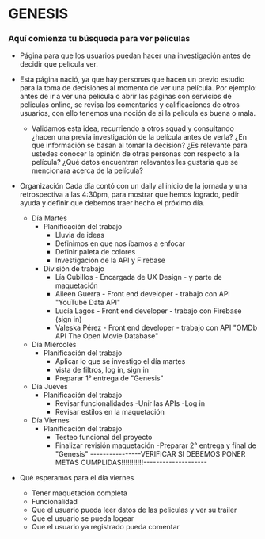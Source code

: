 # GENESIS
### Aquí comienza tu búsqueda para ver películas

+ Página para que los usuarios puedan hacer una investigación antes de decidir que película ver.

+ Esta página nació, ya que hay personas que hacen un previo estudio para la toma de decisiones al momento de ver una película.
Por ejemplo: antes de ir a ver una película o abrir las páginas con servicios de peliculas online, se revisa los comentarios y calificaciones de otros usuarios, con ello tenemos una noción de si la película es buena o mala.  
  - Validamos esta idea, recurriendo a otros squad y consultando ¿hacen una previa investigación de la película antes de verla? ¿En que información se basan al tomar la decisión? ¿Es relevante para ustedes conocer la opinión de otras personas con respecto a la película? ¿Qué datos encuentran relevantes les gustaría que se mencionara acerca de la película?

+ Organización
  Cada día contó con un daily al inicio de la jornada y una retrospectiva a las 4:30pm, para mostrar que hemos logrado, pedir ayuda y definir que debemos traer hecho el próximo día.
  - Día Martes 
    + Planificación del trabajo
      - Lluvia de ideas
      - Definimos en que nos íbamos a enfocar
      - Definir paleta de colores
      - Investigación de la API y Firebase
    + División de trabajo
      - Lía Cubillos - Encargada de UX Design - y parte de maquetación
      - Aileen Guerra - Front end developer - trabajo con API "YouTube Data API"
      - Lucía Lagos - Front end developer - trabajo con Firebase (sign in)
      - Valeska Pérez - Front end developer - trabajo con API "OMDb API The Open Movie Database"
  - Día Miércoles
    + Planificación del trabajo
      - Aplicar lo que se investigo el día martes
      - vista de filtros, log in, sign in
      - Preparar 1° entrega de "Genesis"
  - Día Jueves
    + Planificación del trabajo
      - Revisar funcionalidades
        -Unir las APIs
        -Log in
      - Revisar estilos en la maquetación
   - Día Viernes
      + Planificación del trabajo
        - Testeo funcional del proyecto
        - Finalizar revisión maquetación 
        -Preparar 2° entrega y final de "Genesis"
----------------VERIFICAR SI DEBEMOS PONER METAS CUMPLIDAS!!!!!!!!!!!--------------------
+ Qué esperamos para el día viernes
  - Tener maquetación completa
  - Funcionalidad
  - Que el usuario pueda leer datos de las peliculas y ver su trailer
  - Que el usuario se pueda logear
  - Que el usuario ya registrado pueda comentar
